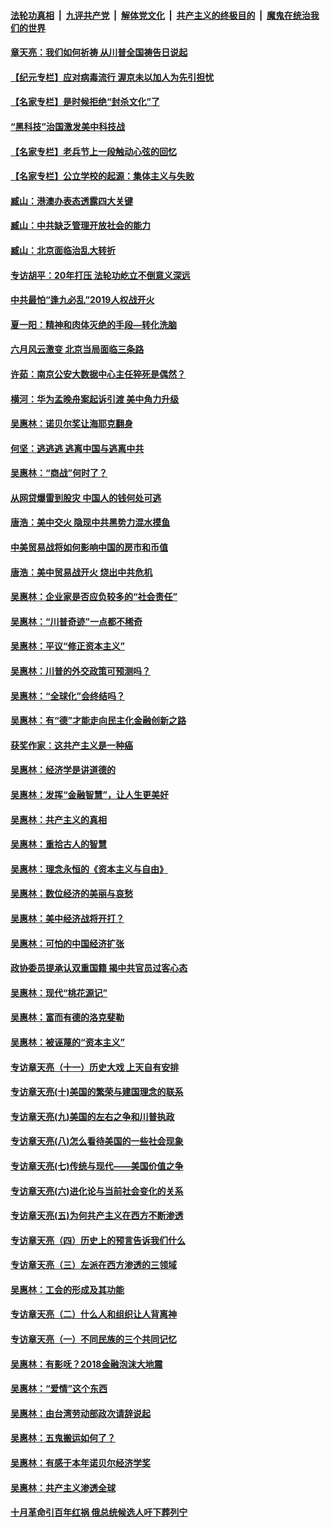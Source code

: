 

####  [法轮功真相](../../../../basic/blob/master/README.md?t=06301802) &nbsp;|&nbsp; [九评共产党](../../../../9ping.md/blob/master/README.md?t=06301802) &nbsp;|&nbsp; [解体党文化](../../../../jtdwh.md/blob/master/README.md?t=06301802)  &nbsp;|&nbsp; [共产主义的终极目的](../../../../gczydzjmd.md/blob/master/README.md?t=06301802) &nbsp;|&nbsp; [魔鬼在统治我们的世界](../../../../mgztzwmdsj.md/blob/master/README.md?t=06301802) 

#### [章天亮：我们如何祈祷 从川普全国祷告日说起](../pages/nsc423/n11944627.md?t=06301802) 

#### [【纪元专栏】应对病毒流行 渥京未以加人为先引担忧](../pages/nsc423/n11875714.md?t=06301802) 

#### [【名家专栏】是时候拒绝“封杀文化”了](../pages/nsc423/n11814093.md?t=06301802) 

#### [“黑科技”治国激发美中科技战](../pages/nsc423/n11638056.md?t=06301802) 

#### [【名家专栏】老兵节上一段触动心弦的回忆](../pages/nsc423/n11646016.md?t=06301802) 

#### [【名家专栏】公立学校的起源：集体主义与失败](../pages/nsc423/n11601833.md?t=06301802) 

#### [臧山：港澳办表态透露四大关键](../pages/nsc423/n11421628.md?t=06301802) 

#### [臧山：中共缺乏管理开放社会的能力](../pages/nsc423/n11407457.md?t=06301802) 

#### [臧山：北京面临治乱大转折](../pages/nsc423/n11406895.md?t=06301802) 

#### [专访胡平：20年打压 法轮功屹立不倒意义深远](../pages/nsc423/n11398800.md?t=06301802) 

#### [中共最怕“逢九必乱”2019人权战开火](../pages/nsc423/n11385248.md?t=06301802) 

#### [夏一阳：精神和肉体灭绝的手段—转化洗脑](../pages/nsc423/n11368250.md?t=06301802) 

#### [六月风云激变 北京当局面临三条路](../pages/nsc423/n11313668.md?t=06301802) 

#### [许茹：南京公安大数据中心主任猝死是偶然？](../pages/nsc423/n11064744.md?t=06301802) 

#### [横河：华为孟晚舟案起诉引渡 美中角力升级](../pages/nsc423/n11027230.md?t=06301802) 

#### [吴惠林：诺贝尔奖让海耶克翻身](../pages/nsc423/n10890049.md?t=06301802) 

#### [何坚：逃逃逃 逃离中国与逃离中共](../pages/nsc423/n10592891.md?t=06301802) 

#### [吴惠林：“商战”何时了？](../pages/nsc423/n10573558.md?t=06301802) 

#### [从网贷爆雷到股灾 中国人的钱何处可逃](../pages/nsc423/n10572800.md?t=06301802) 

#### [唐浩：美中交火 隐现中共黑势力混水摸鱼](../pages/nsc423/n10544040.md?t=06301802) 

#### [中美贸易战将如何影响中国的房市和币值](../pages/nsc423/n10543697.md?t=06301802) 

#### [唐浩：美中贸易战开火 烧出中共危机](../pages/nsc423/n10540126.md?t=06301802) 

#### [吴惠林：企业家是否应负较多的“社会责任”](../pages/nsc423/n10535022.md?t=06301802) 

#### [吴惠林：“川普奇迹”一点都不稀奇](../pages/nsc423/n10512808.md?t=06301802) 

#### [吴惠林：平议“修正资本主义”](../pages/nsc423/n10495724.md?t=06301802) 

#### [吴惠林：川普的外交政策可预测吗？](../pages/nsc423/n10462387.md?t=06301802) 

#### [吴惠林：“全球化”会终结吗？](../pages/nsc423/n10452838.md?t=06301802) 

#### [吴惠林：有“德”才能走向民主化金融创新之路](../pages/nsc423/n10432292.md?t=06301802) 

#### [获奖作家：这共产主义是一种癌](../pages/nsc423/n10431541.md?t=06301802) 

#### [吴惠林：经济学是讲道德的](../pages/nsc423/n10398014.md?t=06301802) 

#### [吴惠林：发挥“金融智慧”，让人生更美好](../pages/nsc423/n10375019.md?t=06301802) 

#### [吴惠林：共产主义的真相](../pages/nsc423/n10351394.md?t=06301802) 

#### [吴惠林：重拾古人的智慧](../pages/nsc423/n10337691.md?t=06301802) 

#### [吴惠林：理念永恒的《资本主义与自由》](../pages/nsc423/n10316274.md?t=06301802) 

#### [吴惠林：数位经济的美丽与哀愁](../pages/nsc423/n10292946.md?t=06301802) 

#### [吴惠林：美中经济战将开打？](../pages/nsc423/n10258825.md?t=06301802) 

#### [吴惠林：可怕的中国经济扩张](../pages/nsc423/n10219147.md?t=06301802) 

#### [政协委员提承认双重国籍 揭中共官员过客心态](../pages/nsc423/n10208809.md?t=06301802) 

#### [吴惠林：现代“桃花源记”](../pages/nsc423/n10185234.md?t=06301802) 

#### [吴惠林：富而有德的洛克斐勒](../pages/nsc423/n10142264.md?t=06301802) 

#### [吴惠林：被诬蔑的“资本主义”](../pages/nsc423/n10124816.md?t=06301802) 

#### [专访章天亮（十一）历史大戏 上天自有安排](../pages/nsc423/n10094905.md?t=06301802) 

#### [专访章天亮(十)美国的繁荣与建国理念的联系](../pages/nsc423/n10094899.md?t=06301802) 

#### [专访章天亮(九)美国的左右之争和川普执政](../pages/nsc423/n10094889.md?t=06301802) 

#### [专访章天亮(八)怎么看待美国的一些社会现象](../pages/nsc423/n10094857.md?t=06301802) 

#### [专访章天亮(七)传统与现代——美国价值之争](../pages/nsc423/n10093140.md?t=06301802) 

#### [专访章天亮(六)进化论与当前社会变化的关系](../pages/nsc423/n10092036.md?t=06301802) 

#### [专访章天亮(五)为何共产主义在西方不断渗透](../pages/nsc423/n10083620.md?t=06301802) 

#### [专访章天亮（四）历史上的预言告诉我们什么](../pages/nsc423/n10083606.md?t=06301802) 

#### [专访章天亮（三）左派在西方渗透的三领域](../pages/nsc423/n10081115.md?t=06301802) 

#### [吴惠林：工会的形成及其功能](../pages/nsc423/n10080633.md?t=06301802) 

#### [专访章天亮（二）什么人和组织让人背离神](../pages/nsc423/n10076637.md?t=06301802) 

#### [专访章天亮（一）不同民族的三个共同记忆](../pages/nsc423/n10074188.md?t=06301802) 

#### [吴惠林：有影呒？2018金融泡沫大地震](../pages/nsc423/n10040534.md?t=06301802) 

#### [吴惠林：“爱情”这个东西](../pages/nsc423/n10019423.md?t=06301802) 

#### [吴惠林：由台湾劳动部政次请辞说起](../pages/nsc423/n9979679.md?t=06301802) 

#### [吴惠林：五鬼搬运如何了？](../pages/nsc423/n9925338.md?t=06301802) 

#### [吴惠林：有感于本年诺贝尔经济学奖](../pages/nsc423/n9871883.md?t=06301802) 

#### [吴惠林：共产主义渗透全球](../pages/nsc423/n9812748.md?t=06301802) 

#### [十月革命引百年红祸 俄总统候选人吁下葬列宁](../pages/nsc423/n9810182.md?t=06301802) 

